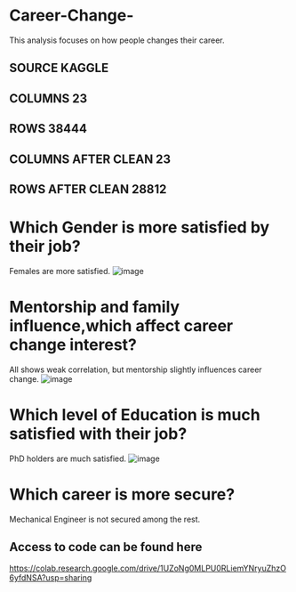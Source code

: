 # Career-Change-
This analysis focuses on how people changes their career.
 
## SOURCE                  KAGGLE
## COLUMNS                 23
## ROWS                    38444
## COLUMNS AFTER CLEAN     23
## ROWS AFTER CLEAN        28812

# Which Gender is more satisfied by their job?
Females are more satisfied.
![image](https://github.com/user-attachments/assets/e1238d0f-affa-465e-aff2-01235adf3dfd)

# Mentorship and family influence,which affect career change interest?
All shows weak correlation, but mentorship slightly influences career change.
![image](https://github.com/user-attachments/assets/8214d994-dc1e-449d-906b-17f715e33b95)

# Which level of Education is much satisfied with their job?
PhD holders are much satisfied.
![image](https://github.com/user-attachments/assets/70a3cf7a-90e0-42f4-a51a-79f0edd53c73)

# Which career is more secure?
Mechanical Engineer is not secured among the rest.

## Access to code can be found here 
https://colab.research.google.com/drive/1UZoNg0MLPU0RLiemYNryuZhzO6yfdNSA?usp=sharing



